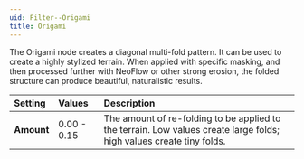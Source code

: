 ```yaml
---
uid: Filter--Origami
title: Origami
---
```


The Origami node creates a diagonal multi-fold pattern. It can be used to create a highly stylized terrain. When applied with specific masking, and then processed further with NeoFlow or other strong erosion, the folded structure can produce beautiful, naturalistic results.

| Setting    | Values      | Description                                                                                                          |
| :--------- | :---------- | :------------------------------------------------------------------------------------------------------------------- |
| **Amount** | 0.00 - 0.15 | The amount of re-folding to be applied to the terrain. Low values create large folds; high values create tiny folds. |



